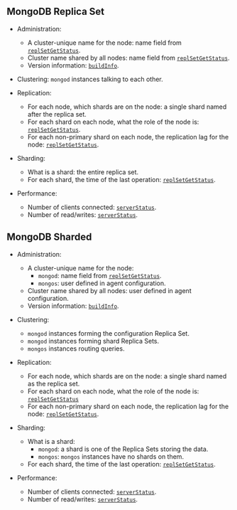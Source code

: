 ## MongoDB Replica Set
* Administration:
  * A cluster-unique name for the node: name field from [`replSetGetStatus`](https://docs.mongodb.com/manual/reference/command/replSetGetStatus/).
  * Cluster name shared by all nodes: name field from [`replSetGetStatus`](https://docs.mongodb.com/manual/reference/command/replSetGetStatus/).
  * Version information: [`buildInfo`](https://docs.mongodb.com/manual/reference/command/buildInfo/).

* Clustering: `mongod` instances talking to each other.

* Replication:
  * For each node, which shards are on the node: a single shard named after the replica set.
  * For each shard on each node, what the role of the node is: [`replSetGetStatus`](https://docs.mongodb.com/manual/reference/command/replSetGetStatus/).
  * For each non-primary shard on each node, the replication lag for the node: [`replSetGetStatus`](https://docs.mongodb.com/manual/reference/command/replSetGetStatus/).

* Sharding:
  * What is a shard: the entire replica set.
  * For each shard, the time of the last operation: [`replSetGetStatus`](https://docs.mongodb.com/manual/reference/command/replSetGetStatus/).

* Performance:
  * Number of clients connected: [`serverStatus`](https://docs.mongodb.com/manual/reference/command/serverStatus/).
  * Number of read/writes: [`serverStatus`](https://docs.mongodb.com/manual/reference/command/serverStatus/).


## MongoDB Sharded
* Administration:
  * A cluster-unique name for the node:
    * `mongod`: name field from [`replSetGetStatus`](https://docs.mongodb.com/manual/reference/command/replSetGetStatus/).
    * `mongos`: user defined in agent configuration.
  * Cluster name shared by all nodes: user defined in agent configuration.
  * Version information: [`buildInfo`](https://docs.mongodb.com/manual/reference/command/buildInfo/).

* Clustering:
  * `mongod` instances forming the configuration Replica Set.
  * `mongod` instances forming shard Replica Sets.
  * `mongos` instances routing queries.

* Replication:
  * For each node, which shards are on the node: a single shard named as the replica set.
  * For each shard on each node, what the role of the node is: [`replSetGetStatus`](https://docs.mongodb.com/manual/reference/command/replSetGetStatus/)
  * For each non-primary shard on each node, the replication lag for the node: [`replSetGetStatus`](https://docs.mongodb.com/manual/reference/command/replSetGetStatus/).

* Sharding:
  * What is a shard:
    * `mongod`: a shard is one of the Replica Sets storing the data.
    * `mongos`: `mongos` instances have no shards on them.
  * For each shard, the time of the last operation: [`replSetGetStatus`](https://docs.mongodb.com/manual/reference/command/replSetGetStatus/).

* Performance:
  * Number of clients connected: [`serverStatus`](https://docs.mongodb.com/manual/reference/command/serverStatus/).
  * Number of read/writes: [`serverStatus`](https://docs.mongodb.com/manual/reference/command/serverStatus/).
